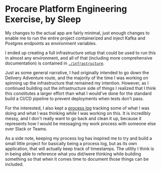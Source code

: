 # Procare Platform Engineering Exercise, by Sleep

My changes to the actual app are fairly minimal, just enough changes to enable me to run the entire project containerized and inject Kafka and Postgres endpoints as environment variables.

I ended up creating a full infrastructure setup that could be used to run this in almost any environment, and all of that (including more comprehensive documentation) is contained in [`./infrastructure`](./infrastructure).

Just as some general narrative, I had originally intended to go down the Delivery Adventure route, and the majority of the time I was working on spinning up the infrastructure that remained my intention. However, as I continued building out the infrastructure side of things I realized that I think this constitutes a larger effort than what I would've done for the standard build a CI/CD pipeline to prevent deployments when tests don't pass.

For the interested, I also kept a [process log](./docs/process-log.md) tracking some of what I was doing and what I was thinking while I was working on this. It is incredibly messy, and I don't really want to go back and clean it up, because it represents how I would be messaging my work process with someone else over Slack or Teams.

As a side note, keeping my process log has inspired me to try and build a small little project for basically being a process log, but as its own application, that will actually keep track of timestamps. The utility I think is in being able to reference what you did/were thinking while building something so that when it comes time to document those things can be included.
